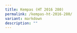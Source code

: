 ```yaml
---
title: Kempas (HT 2016 280)
permalink: /kempas-ht-2016-280/
variant: markdown
description: ""
---
```

